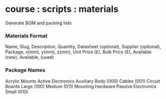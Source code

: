 # course : scripts : materials
Generate BOM and packing lists

### Materials Format
Name, Slug, Description, Quantity, Datasheet (optional), Supplier (optional), Package, x(mm), y(mm), z(mm), Unit Price (£), Bulk Price (£), Available (new), Available, (used)

### Package Names
Acrylic Mounts
Active Electronics
Auxiliary
Body (000)
Cables (001)
Circuit Boards
Large (100)
Medium (011)
Mounting Hardware
Passive Electronics
Small (010)
